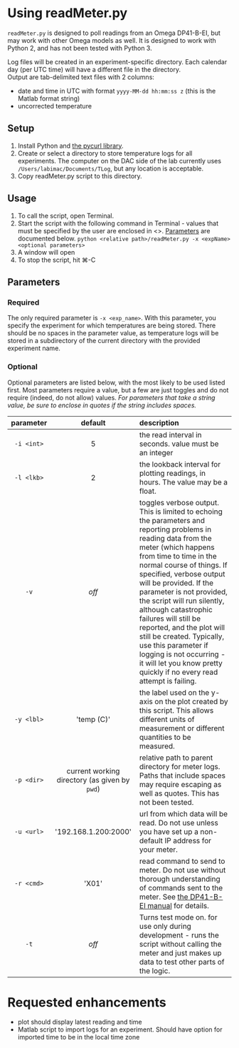 # Using readMeter.py

`readMeter.py` is designed to poll readings from an Omega DP41-B-EI, but may work with other Omega models as well.
It is designed to work with Python 2, and has not been tested with Python 3.

Log files will be created in an experiment-specific directory.  Each calendar day (per UTC time) will have a different file in the directory.  
Output are tab-delimited text files with 2 columns: 
* date and time in UTC with format `yyyy-MM-dd hh:mm:ss z` (this is the Matlab format string)
* uncorrected temperature

## Setup
1. Install Python and [the pycurl library](http://pycurl.io/).
2. Create or select a directory to store temperature logs for all experiments.  The computer on the DAC side of the lab currently uses `/Users/labimac/Documents/TLog`, but any location is acceptable. 
3. Copy readMeter.py script to this directory.  

## Usage
1. To call the script, open Terminal. 
2. Start the script with the following command in Terminal - values that must be specified by the user are enclosed in <>.  [Parameters](#parameters) are documented below.
    `python <relative path>/readMeter.py -x <expName> <optional parameters>`
3. A window will open 
4. To stop the script, hit ⌘-C

## Parameters
### Required
The only required parameter is `-x <exp_name>`. With this parameter, you specify the experiment for which temperatures are being stored.  There should be no spaces in the parameter value, as temperature logs will be stored in a subdirectory of the current directory with the provided experiment name.

### Optional
Optional parameters are listed below, with the most likely to be used listed first.  Most parameters require a value, but a few are just toggles and do not require (indeed, do not allow) values.
*For parameters that take a string value, be sure to enclose in quotes if the string includes spaces.*

| parameter | default | description | 
|:---------:|:-------:|:----------- |
| `-i <int>`| 5       | the read interval in seconds.  value must be an integer |
| `-l <lkb>`| 2       | the lookback interval for plotting readings, in hours.  The value may be a float. |
| `-v`      | *off*     | toggles verbose output.  This is limited to echoing the parameters and reporting problems in reading data from the meter (which happens from time to time in the normal course of things.  If specified, verbose output will be provided.  If the parameter is not provided, the script will run silently, although catastrophic failures will still be reported, and the plot will still be created.  Typically, use this parameter if logging is not occurring - it will let you know pretty quickly if no every read attempt is failing. |
| `-y <lbl>`| 'temp (C)' | the label used on the y-axis on the plot created by this script.  This allows different units of measurement or different quantities to be measured. |  
| `-p <dir>`| current working directory (as given by `pwd`) | relative path to parent directory for meter logs.  Paths that include spaces may require escaping as well as quotes.  This has not been tested. | 
| `-u <url>`| '192.168.1.200:2000' | url from which data will be read.  Do not use unless you have set up a non-default IP address for your meter. | 
| `-r <cmd>`| 'X01' | read command to send to meter.  Do not use without thorough understanding of commands sent to the meter.  See [the DP41-B-EI manual](https://www.omega.com/manuals/manualpdf/M2549.pdf) for details. |
| `-t`      | *off* | Turns test mode on.  for use only during development - runs the script without calling the meter and just makes up data to test other parts of the logic. |

# Requested enhancements
* plot should display latest reading and time
* Matlab script to import logs for an experiment.  Should have option for imported time to be in the local time zone
